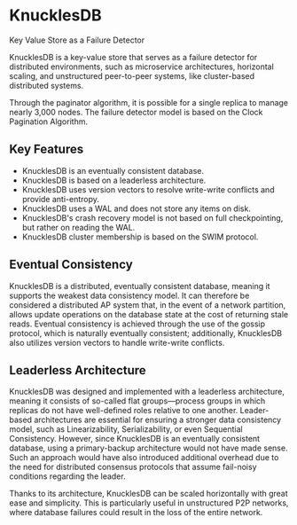 # KnucklesDB
Key Value Store as a Failure Detector

KnucklesDB is a key-value store that serves as a failure detector for distributed environments, such as microservice architectures, horizontal scaling, and unstructured peer-to-peer systems, like cluster-based distributed systems. <br>

Through the paginator algorithm, it is possible for a single replica to manage nearly 3,000 nodes. The failure detector model is based on the Clock Pagination Algorithm.

## Key Features
* KnucklesDB is an eventually consistent database.
* KnucklesDB is based on a leaderless architecture.
* KnucklesDB uses version vectors to resolve write-write conflicts and provide anti-entropy.
* KnucklesDB uses a WAL and does not store any items on disk.
* KnucklesDB's crash recovery model is not based on full checkpointing, but rather on reading the WAL.
* KnucklesDB cluster membership is based on the SWIM protocol.

## Eventual Consistency
KnucklesDB is a distributed, eventually consistent database, meaning it supports the weakest data consistency model. It can therefore be considered a distributed AP system that, in the event of a network partition, allows update operations on the database state at the cost of returning stale reads. Eventual consistency is achieved through the use of the gossip protocol, which is naturally eventually consistent; additionally, KnucklesDB also utilizes version vectors to handle write-write conflicts.

## Leaderless Architecture
KnucklesDB was designed and implemented with a leaderless architecture, meaning it consists of so-called flat groups—process groups in which replicas do not have well-defined roles relative to one another. Leader-based architectures are essential for ensuring a stronger data consistency model, such as Linearizability, Serializability, or even Sequential Consistency. However, since KnucklesDB is an eventually consistent database, using a primary-backup architecture would not have made sense. Such an approach would have also introduced additional overhead due to the need for distributed consensus protocols that assume fail-noisy conditions regarding the leader.

Thanks to its architecture, KnucklesDB can be scaled horizontally with great ease and simplicity. This is particularly useful in unstructured P2P networks, where database failures could result in the loss of the entire network.
